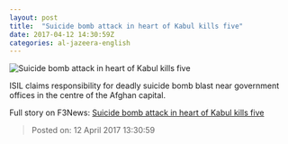 ```yaml
---
layout: post
title:  "Suicide bomb attack in heart of Kabul kills five"
date: 2017-04-12 14:30:59Z
categories: al-jazeera-english
---
```


![Suicide bomb attack in heart of Kabul kills five](http://www.aljazeera.com/mritems/Images/2017/4/12/c9e9f213585f46daaa81ea966f92c10f_18.jpg)

ISIL claims responsibility for deadly suicide bomb blast near government offices in the centre of the Afghan capital.


Full story on F3News: [Suicide bomb attack in heart of Kabul kills five](http://www.f3nws.com/n/Nvk2b)

> Posted on: 12 April 2017 13:30:59
